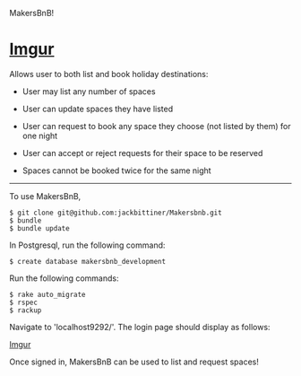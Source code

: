 MakersBnB!

[Imgur](http://i.imgur.com/jc6Yw0M.png)
=================

Allows user to both list and book holiday destinations:

- User may list any number of spaces
- User can update spaces they have listed

- User can request to book any space they choose (not listed by them) for one night
- User can accept or reject requests for their space to be reserved
- Spaces cannot be booked twice for the same night

-------

To use MakersBnB, 

```
$ git clone git@github.com:jackbittiner/Makersbnb.git
$ bundle
$ bundle update
```

In Postgresql, run the following command:

```
$ create database makersbnb_development
```

Run the following commands:
```
$ rake auto_migrate
$ rspec
$ rackup
```

Navigate to 'localhost9292/'. The login page should display as follows:

[Imgur](http://i.imgur.com/jc6Yw0M.png)

Once signed in, MakersBnB can be used to list and request spaces!
